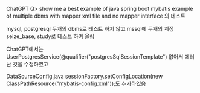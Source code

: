 ChatGPT
Q> show me a best example of java spring boot mybatis example of multiple dbms with mapper xml file and no mapper interface
의 테스트

mysql, postgresql 두개의 dbms로 테스트 하지 않고
mssql에 두개의 계정
seize_base,  study로 테스트 하여 올림

ChatGPT에서는
UserPostgresService(@qualifier("postgresSqlSessionTemplate") 없어서 에러난 것을
수정하였고

DataSourceConfig.java
sessionFactory.setConfigLocation(new
ClassPathResource("mybatis-config.xml"));도 추가하였음
